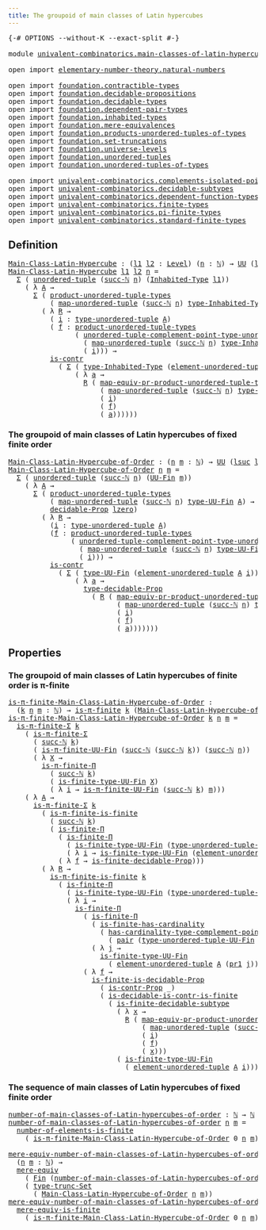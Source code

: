 ```yaml
---
title: The groupoid of main classes of Latin hypercubes
---
```


<pre class="Agda"><a id="74" class="Symbol">{-#</a> <a id="78" class="Keyword">OPTIONS</a> <a id="86" class="Pragma">--without-K</a> <a id="98" class="Pragma">--exact-split</a> <a id="112" class="Symbol">#-}</a>

<a id="117" class="Keyword">module</a> <a id="124" href="univalent-combinatorics.main-classes-of-latin-hypercubes.html" class="Module">univalent-combinatorics.main-classes-of-latin-hypercubes</a> <a id="181" class="Keyword">where</a>

<a id="188" class="Keyword">open</a> <a id="193" class="Keyword">import</a> <a id="200" href="elementary-number-theory.natural-numbers.html" class="Module">elementary-number-theory.natural-numbers</a>

<a id="242" class="Keyword">open</a> <a id="247" class="Keyword">import</a> <a id="254" href="foundation.contractible-types.html" class="Module">foundation.contractible-types</a>
<a id="284" class="Keyword">open</a> <a id="289" class="Keyword">import</a> <a id="296" href="foundation.decidable-propositions.html" class="Module">foundation.decidable-propositions</a>
<a id="330" class="Keyword">open</a> <a id="335" class="Keyword">import</a> <a id="342" href="foundation.decidable-types.html" class="Module">foundation.decidable-types</a>
<a id="369" class="Keyword">open</a> <a id="374" class="Keyword">import</a> <a id="381" href="foundation.dependent-pair-types.html" class="Module">foundation.dependent-pair-types</a>
<a id="413" class="Keyword">open</a> <a id="418" class="Keyword">import</a> <a id="425" href="foundation.inhabited-types.html" class="Module">foundation.inhabited-types</a>
<a id="452" class="Keyword">open</a> <a id="457" class="Keyword">import</a> <a id="464" href="foundation.mere-equivalences.html" class="Module">foundation.mere-equivalences</a>
<a id="493" class="Keyword">open</a> <a id="498" class="Keyword">import</a> <a id="505" href="foundation.products-unordered-tuples-of-types.html" class="Module">foundation.products-unordered-tuples-of-types</a>
<a id="551" class="Keyword">open</a> <a id="556" class="Keyword">import</a> <a id="563" href="foundation.set-truncations.html" class="Module">foundation.set-truncations</a>
<a id="590" class="Keyword">open</a> <a id="595" class="Keyword">import</a> <a id="602" href="foundation.universe-levels.html" class="Module">foundation.universe-levels</a>
<a id="629" class="Keyword">open</a> <a id="634" class="Keyword">import</a> <a id="641" href="foundation.unordered-tuples.html" class="Module">foundation.unordered-tuples</a>
<a id="669" class="Keyword">open</a> <a id="674" class="Keyword">import</a> <a id="681" href="foundation.unordered-tuples-of-types.html" class="Module">foundation.unordered-tuples-of-types</a>

<a id="719" class="Keyword">open</a> <a id="724" class="Keyword">import</a> <a id="731" href="univalent-combinatorics.complements-isolated-points.html" class="Module">univalent-combinatorics.complements-isolated-points</a>
<a id="783" class="Keyword">open</a> <a id="788" class="Keyword">import</a> <a id="795" href="univalent-combinatorics.decidable-subtypes.html" class="Module">univalent-combinatorics.decidable-subtypes</a>
<a id="838" class="Keyword">open</a> <a id="843" class="Keyword">import</a> <a id="850" href="univalent-combinatorics.dependent-function-types.html" class="Module">univalent-combinatorics.dependent-function-types</a>
<a id="899" class="Keyword">open</a> <a id="904" class="Keyword">import</a> <a id="911" href="univalent-combinatorics.finite-types.html" class="Module">univalent-combinatorics.finite-types</a>
<a id="948" class="Keyword">open</a> <a id="953" class="Keyword">import</a> <a id="960" href="univalent-combinatorics.pi-finite-types.html" class="Module">univalent-combinatorics.pi-finite-types</a>
<a id="1000" class="Keyword">open</a> <a id="1005" class="Keyword">import</a> <a id="1012" href="univalent-combinatorics.standard-finite-types.html" class="Module">univalent-combinatorics.standard-finite-types</a>
</pre>
## Definition

<pre class="Agda"><a id="Main-Class-Latin-Hypercube"></a><a id="1086" href="univalent-combinatorics.main-classes-of-latin-hypercubes.html#1086" class="Function">Main-Class-Latin-Hypercube</a> <a id="1113" class="Symbol">:</a> <a id="1115" class="Symbol">(</a><a id="1116" href="univalent-combinatorics.main-classes-of-latin-hypercubes.html#1116" class="Bound">l1</a> <a id="1119" href="univalent-combinatorics.main-classes-of-latin-hypercubes.html#1119" class="Bound">l2</a> <a id="1122" class="Symbol">:</a> <a id="1124" href="Agda.Primitive.html#597" class="Postulate">Level</a><a id="1129" class="Symbol">)</a> <a id="1131" class="Symbol">(</a><a id="1132" href="univalent-combinatorics.main-classes-of-latin-hypercubes.html#1132" class="Bound">n</a> <a id="1134" class="Symbol">:</a> <a id="1136" href="elementary-number-theory.natural-numbers.html#1444" class="Datatype">ℕ</a><a id="1137" class="Symbol">)</a> <a id="1139" class="Symbol">→</a> <a id="1141" href="foundation-core.universe-levels.html#222" class="Primitive">UU</a> <a id="1144" class="Symbol">(</a><a id="1145" href="Agda.Primitive.html#780" class="Primitive">lsuc</a> <a id="1150" href="univalent-combinatorics.main-classes-of-latin-hypercubes.html#1116" class="Bound">l1</a> <a id="1153" href="Agda.Primitive.html#810" class="Primitive Operator">⊔</a> <a id="1155" href="Agda.Primitive.html#780" class="Primitive">lsuc</a> <a id="1160" href="univalent-combinatorics.main-classes-of-latin-hypercubes.html#1119" class="Bound">l2</a><a id="1162" class="Symbol">)</a>
<a id="1164" href="univalent-combinatorics.main-classes-of-latin-hypercubes.html#1086" class="Function">Main-Class-Latin-Hypercube</a> <a id="1191" href="univalent-combinatorics.main-classes-of-latin-hypercubes.html#1191" class="Bound">l1</a> <a id="1194" href="univalent-combinatorics.main-classes-of-latin-hypercubes.html#1194" class="Bound">l2</a> <a id="1197" href="univalent-combinatorics.main-classes-of-latin-hypercubes.html#1197" class="Bound">n</a> <a id="1199" class="Symbol">=</a>
  <a id="1203" href="foundation-core.dependent-pair-types.html#502" class="Record">Σ</a> <a id="1205" class="Symbol">(</a> <a id="1207" href="foundation.unordered-tuples.html#1180" class="Function">unordered-tuple</a> <a id="1223" class="Symbol">(</a><a id="1224" href="elementary-number-theory.natural-numbers.html#1478" class="InductiveConstructor">succ-ℕ</a> <a id="1231" href="univalent-combinatorics.main-classes-of-latin-hypercubes.html#1197" class="Bound">n</a><a id="1232" class="Symbol">)</a> <a id="1234" class="Symbol">(</a><a id="1235" href="foundation.inhabited-types.html#379" class="Function">Inhabited-Type</a> <a id="1250" href="univalent-combinatorics.main-classes-of-latin-hypercubes.html#1191" class="Bound">l1</a><a id="1252" class="Symbol">))</a>
    <a id="1259" class="Symbol">(</a> <a id="1261" class="Symbol">λ</a> <a id="1263" href="univalent-combinatorics.main-classes-of-latin-hypercubes.html#1263" class="Bound">A</a> <a id="1265" class="Symbol">→</a>
      <a id="1273" href="foundation-core.dependent-pair-types.html#502" class="Record">Σ</a> <a id="1275" class="Symbol">(</a> <a id="1277" href="foundation.products-unordered-tuples-of-types.html#1258" class="Function">product-unordered-tuple-types</a>
          <a id="1317" class="Symbol">(</a> <a id="1319" href="foundation.unordered-tuples.html#5708" class="Function">map-unordered-tuple</a> <a id="1339" class="Symbol">(</a><a id="1340" href="elementary-number-theory.natural-numbers.html#1478" class="InductiveConstructor">succ-ℕ</a> <a id="1347" href="univalent-combinatorics.main-classes-of-latin-hypercubes.html#1197" class="Bound">n</a><a id="1348" class="Symbol">)</a> <a id="1350" href="foundation.inhabited-types.html#524" class="Function">type-Inhabited-Type</a> <a id="1370" href="univalent-combinatorics.main-classes-of-latin-hypercubes.html#1263" class="Bound">A</a><a id="1371" class="Symbol">)</a> <a id="1373" class="Symbol">→</a> <a id="1375" href="foundation-core.universe-levels.html#222" class="Primitive">UU</a> <a id="1378" href="univalent-combinatorics.main-classes-of-latin-hypercubes.html#1194" class="Bound">l2</a><a id="1380" class="Symbol">)</a>
        <a id="1390" class="Symbol">(</a> <a id="1392" class="Symbol">λ</a> <a id="1394" href="univalent-combinatorics.main-classes-of-latin-hypercubes.html#1394" class="Bound">R</a> <a id="1396" class="Symbol">→</a>
          <a id="1408" class="Symbol">(</a> <a id="1410" href="univalent-combinatorics.main-classes-of-latin-hypercubes.html#1410" class="Bound">i</a> <a id="1412" class="Symbol">:</a> <a id="1414" href="foundation.unordered-tuples.html#1474" class="Function">type-unordered-tuple</a> <a id="1435" href="univalent-combinatorics.main-classes-of-latin-hypercubes.html#1263" class="Bound">A</a><a id="1436" class="Symbol">)</a>
          <a id="1448" class="Symbol">(</a> <a id="1450" href="univalent-combinatorics.main-classes-of-latin-hypercubes.html#1450" class="Bound">f</a> <a id="1452" class="Symbol">:</a> <a id="1454" href="foundation.products-unordered-tuples-of-types.html#1258" class="Function">product-unordered-tuple-types</a>
                <a id="1500" class="Symbol">(</a> <a id="1502" href="foundation.unordered-tuples.html#2981" class="Function">unordered-tuple-complement-point-type-unordered-tuple</a>
                  <a id="1574" class="Symbol">(</a> <a id="1576" href="foundation.unordered-tuples.html#5708" class="Function">map-unordered-tuple</a> <a id="1596" class="Symbol">(</a><a id="1597" href="elementary-number-theory.natural-numbers.html#1478" class="InductiveConstructor">succ-ℕ</a> <a id="1604" href="univalent-combinatorics.main-classes-of-latin-hypercubes.html#1197" class="Bound">n</a><a id="1605" class="Symbol">)</a> <a id="1607" href="foundation.inhabited-types.html#524" class="Function">type-Inhabited-Type</a> <a id="1627" href="univalent-combinatorics.main-classes-of-latin-hypercubes.html#1263" class="Bound">A</a><a id="1628" class="Symbol">)</a>
                  <a id="1648" class="Symbol">(</a> <a id="1650" href="univalent-combinatorics.main-classes-of-latin-hypercubes.html#1410" class="Bound">i</a><a id="1651" class="Symbol">)))</a> <a id="1655" class="Symbol">→</a>
          <a id="1667" href="foundation-core.contractible-types.html#992" class="Function">is-contr</a>
            <a id="1688" class="Symbol">(</a> <a id="1690" href="foundation-core.dependent-pair-types.html#502" class="Record">Σ</a> <a id="1692" class="Symbol">(</a> <a id="1694" href="foundation.inhabited-types.html#524" class="Function">type-Inhabited-Type</a> <a id="1714" class="Symbol">(</a><a id="1715" href="foundation.unordered-tuples.html#2150" class="Function">element-unordered-tuple</a> <a id="1739" href="univalent-combinatorics.main-classes-of-latin-hypercubes.html#1263" class="Bound">A</a> <a id="1741" href="univalent-combinatorics.main-classes-of-latin-hypercubes.html#1410" class="Bound">i</a><a id="1742" class="Symbol">))</a>
                <a id="1761" class="Symbol">(</a> <a id="1763" class="Symbol">λ</a> <a id="1765" href="univalent-combinatorics.main-classes-of-latin-hypercubes.html#1765" class="Bound">a</a> <a id="1767" class="Symbol">→</a>
                  <a id="1787" href="univalent-combinatorics.main-classes-of-latin-hypercubes.html#1394" class="Bound">R</a> <a id="1789" class="Symbol">(</a> <a id="1791" href="foundation.products-unordered-tuples-of-types.html#2420" class="Function">map-equiv-pr-product-unordered-tuple-types</a>
                      <a id="1856" class="Symbol">(</a> <a id="1858" href="foundation.unordered-tuples.html#5708" class="Function">map-unordered-tuple</a> <a id="1878" class="Symbol">(</a><a id="1879" href="elementary-number-theory.natural-numbers.html#1478" class="InductiveConstructor">succ-ℕ</a> <a id="1886" href="univalent-combinatorics.main-classes-of-latin-hypercubes.html#1197" class="Bound">n</a><a id="1887" class="Symbol">)</a> <a id="1889" href="foundation.inhabited-types.html#524" class="Function">type-Inhabited-Type</a> <a id="1909" href="univalent-combinatorics.main-classes-of-latin-hypercubes.html#1263" class="Bound">A</a><a id="1910" class="Symbol">)</a>
                      <a id="1934" class="Symbol">(</a> <a id="1936" href="univalent-combinatorics.main-classes-of-latin-hypercubes.html#1410" class="Bound">i</a><a id="1937" class="Symbol">)</a>
                      <a id="1961" class="Symbol">(</a> <a id="1963" href="univalent-combinatorics.main-classes-of-latin-hypercubes.html#1450" class="Bound">f</a><a id="1964" class="Symbol">)</a>
                      <a id="1988" class="Symbol">(</a> <a id="1990" href="univalent-combinatorics.main-classes-of-latin-hypercubes.html#1765" class="Bound">a</a><a id="1991" class="Symbol">))))))</a>
</pre>
### The groupoid of main classes of Latin hypercubes of fixed finite order

<pre class="Agda"><a id="Main-Class-Latin-Hypercube-of-Order"></a><a id="2087" href="univalent-combinatorics.main-classes-of-latin-hypercubes.html#2087" class="Function">Main-Class-Latin-Hypercube-of-Order</a> <a id="2123" class="Symbol">:</a> <a id="2125" class="Symbol">(</a><a id="2126" href="univalent-combinatorics.main-classes-of-latin-hypercubes.html#2126" class="Bound">n</a> <a id="2128" href="univalent-combinatorics.main-classes-of-latin-hypercubes.html#2128" class="Bound">m</a> <a id="2130" class="Symbol">:</a> <a id="2132" href="elementary-number-theory.natural-numbers.html#1444" class="Datatype">ℕ</a><a id="2133" class="Symbol">)</a> <a id="2135" class="Symbol">→</a> <a id="2137" href="foundation-core.universe-levels.html#222" class="Primitive">UU</a> <a id="2140" class="Symbol">(</a><a id="2141" href="Agda.Primitive.html#780" class="Primitive">lsuc</a> <a id="2146" href="Agda.Primitive.html#764" class="Primitive">lzero</a><a id="2151" class="Symbol">)</a>
<a id="2153" href="univalent-combinatorics.main-classes-of-latin-hypercubes.html#2087" class="Function">Main-Class-Latin-Hypercube-of-Order</a> <a id="2189" href="univalent-combinatorics.main-classes-of-latin-hypercubes.html#2189" class="Bound">n</a> <a id="2191" href="univalent-combinatorics.main-classes-of-latin-hypercubes.html#2191" class="Bound">m</a> <a id="2193" class="Symbol">=</a>
  <a id="2197" href="foundation-core.dependent-pair-types.html#502" class="Record">Σ</a> <a id="2199" class="Symbol">(</a> <a id="2201" href="foundation.unordered-tuples.html#1180" class="Function">unordered-tuple</a> <a id="2217" class="Symbol">(</a><a id="2218" href="elementary-number-theory.natural-numbers.html#1478" class="InductiveConstructor">succ-ℕ</a> <a id="2225" href="univalent-combinatorics.main-classes-of-latin-hypercubes.html#2189" class="Bound">n</a><a id="2226" class="Symbol">)</a> <a id="2228" class="Symbol">(</a><a id="2229" href="univalent-combinatorics.finite-types.html#5430" class="Function">UU-Fin</a> <a id="2236" href="univalent-combinatorics.main-classes-of-latin-hypercubes.html#2191" class="Bound">m</a><a id="2237" class="Symbol">))</a>
    <a id="2244" class="Symbol">(</a> <a id="2246" class="Symbol">λ</a> <a id="2248" href="univalent-combinatorics.main-classes-of-latin-hypercubes.html#2248" class="Bound">A</a> <a id="2250" class="Symbol">→</a>
      <a id="2258" href="foundation-core.dependent-pair-types.html#502" class="Record">Σ</a> <a id="2260" class="Symbol">(</a> <a id="2262" href="foundation.products-unordered-tuples-of-types.html#1258" class="Function">product-unordered-tuple-types</a>
          <a id="2302" class="Symbol">(</a> <a id="2304" href="foundation.unordered-tuples.html#5708" class="Function">map-unordered-tuple</a> <a id="2324" class="Symbol">(</a><a id="2325" href="elementary-number-theory.natural-numbers.html#1478" class="InductiveConstructor">succ-ℕ</a> <a id="2332" href="univalent-combinatorics.main-classes-of-latin-hypercubes.html#2189" class="Bound">n</a><a id="2333" class="Symbol">)</a> <a id="2335" href="univalent-combinatorics.finite-types.html#5492" class="Function">type-UU-Fin</a> <a id="2347" href="univalent-combinatorics.main-classes-of-latin-hypercubes.html#2248" class="Bound">A</a><a id="2348" class="Symbol">)</a> <a id="2350" class="Symbol">→</a>
          <a id="2362" href="foundation.decidable-propositions.html#2018" class="Function">decidable-Prop</a> <a id="2377" href="Agda.Primitive.html#764" class="Primitive">lzero</a><a id="2382" class="Symbol">)</a>
        <a id="2392" class="Symbol">(</a> <a id="2394" class="Symbol">λ</a> <a id="2396" href="univalent-combinatorics.main-classes-of-latin-hypercubes.html#2396" class="Bound">R</a> <a id="2398" class="Symbol">→</a>
          <a id="2410" class="Symbol">(</a><a id="2411" href="univalent-combinatorics.main-classes-of-latin-hypercubes.html#2411" class="Bound">i</a> <a id="2413" class="Symbol">:</a> <a id="2415" href="foundation.unordered-tuples.html#1474" class="Function">type-unordered-tuple</a> <a id="2436" href="univalent-combinatorics.main-classes-of-latin-hypercubes.html#2248" class="Bound">A</a><a id="2437" class="Symbol">)</a>
          <a id="2449" class="Symbol">(</a><a id="2450" href="univalent-combinatorics.main-classes-of-latin-hypercubes.html#2450" class="Bound">f</a> <a id="2452" class="Symbol">:</a> <a id="2454" href="foundation.products-unordered-tuples-of-types.html#1258" class="Function">product-unordered-tuple-types</a>
               <a id="2499" class="Symbol">(</a> <a id="2501" href="foundation.unordered-tuples.html#2981" class="Function">unordered-tuple-complement-point-type-unordered-tuple</a>
                 <a id="2572" class="Symbol">(</a> <a id="2574" href="foundation.unordered-tuples.html#5708" class="Function">map-unordered-tuple</a> <a id="2594" class="Symbol">(</a><a id="2595" href="elementary-number-theory.natural-numbers.html#1478" class="InductiveConstructor">succ-ℕ</a> <a id="2602" href="univalent-combinatorics.main-classes-of-latin-hypercubes.html#2189" class="Bound">n</a><a id="2603" class="Symbol">)</a> <a id="2605" href="univalent-combinatorics.finite-types.html#5492" class="Function">type-UU-Fin</a> <a id="2617" href="univalent-combinatorics.main-classes-of-latin-hypercubes.html#2248" class="Bound">A</a><a id="2618" class="Symbol">)</a>
                 <a id="2637" class="Symbol">(</a> <a id="2639" href="univalent-combinatorics.main-classes-of-latin-hypercubes.html#2411" class="Bound">i</a><a id="2640" class="Symbol">)))</a> <a id="2644" class="Symbol">→</a>
          <a id="2656" href="foundation-core.contractible-types.html#992" class="Function">is-contr</a>
            <a id="2677" class="Symbol">(</a> <a id="2679" href="foundation-core.dependent-pair-types.html#502" class="Record">Σ</a> <a id="2681" class="Symbol">(</a> <a id="2683" href="univalent-combinatorics.finite-types.html#5492" class="Function">type-UU-Fin</a> <a id="2695" class="Symbol">(</a><a id="2696" href="foundation.unordered-tuples.html#2150" class="Function">element-unordered-tuple</a> <a id="2720" href="univalent-combinatorics.main-classes-of-latin-hypercubes.html#2248" class="Bound">A</a> <a id="2722" href="univalent-combinatorics.main-classes-of-latin-hypercubes.html#2411" class="Bound">i</a><a id="2723" class="Symbol">))</a>
                <a id="2742" class="Symbol">(</a> <a id="2744" class="Symbol">λ</a> <a id="2746" href="univalent-combinatorics.main-classes-of-latin-hypercubes.html#2746" class="Bound">a</a> <a id="2748" class="Symbol">→</a>
                  <a id="2768" href="foundation.decidable-propositions.html#2276" class="Function">type-decidable-Prop</a>
                    <a id="2808" class="Symbol">(</a> <a id="2810" href="univalent-combinatorics.main-classes-of-latin-hypercubes.html#2396" class="Bound">R</a> <a id="2812" class="Symbol">(</a> <a id="2814" href="foundation.products-unordered-tuples-of-types.html#2420" class="Function">map-equiv-pr-product-unordered-tuple-types</a>
                          <a id="2883" class="Symbol">(</a> <a id="2885" href="foundation.unordered-tuples.html#5708" class="Function">map-unordered-tuple</a> <a id="2905" class="Symbol">(</a><a id="2906" href="elementary-number-theory.natural-numbers.html#1478" class="InductiveConstructor">succ-ℕ</a> <a id="2913" href="univalent-combinatorics.main-classes-of-latin-hypercubes.html#2189" class="Bound">n</a><a id="2914" class="Symbol">)</a> <a id="2916" href="univalent-combinatorics.finite-types.html#5492" class="Function">type-UU-Fin</a> <a id="2928" href="univalent-combinatorics.main-classes-of-latin-hypercubes.html#2248" class="Bound">A</a><a id="2929" class="Symbol">)</a>
                          <a id="2957" class="Symbol">(</a> <a id="2959" href="univalent-combinatorics.main-classes-of-latin-hypercubes.html#2411" class="Bound">i</a><a id="2960" class="Symbol">)</a>
                          <a id="2988" class="Symbol">(</a> <a id="2990" href="univalent-combinatorics.main-classes-of-latin-hypercubes.html#2450" class="Bound">f</a><a id="2991" class="Symbol">)</a>
                          <a id="3019" class="Symbol">(</a> <a id="3021" href="univalent-combinatorics.main-classes-of-latin-hypercubes.html#2746" class="Bound">a</a><a id="3022" class="Symbol">)))))))</a>
</pre>
## Properties

### The groupoid of main classes of Latin hypercubes of finite order is π-finite

<pre class="Agda"><a id="is-π-finite-Main-Class-Latin-Hypercube-of-Order"></a><a id="3140" href="univalent-combinatorics.main-classes-of-latin-hypercubes.html#3140" class="Function">is-π-finite-Main-Class-Latin-Hypercube-of-Order</a> <a id="3188" class="Symbol">:</a>
  <a id="3192" class="Symbol">(</a><a id="3193" href="univalent-combinatorics.main-classes-of-latin-hypercubes.html#3193" class="Bound">k</a> <a id="3195" href="univalent-combinatorics.main-classes-of-latin-hypercubes.html#3195" class="Bound">n</a> <a id="3197" href="univalent-combinatorics.main-classes-of-latin-hypercubes.html#3197" class="Bound">m</a> <a id="3199" class="Symbol">:</a> <a id="3201" href="elementary-number-theory.natural-numbers.html#1444" class="Datatype">ℕ</a><a id="3202" class="Symbol">)</a> <a id="3204" class="Symbol">→</a> <a id="3206" href="univalent-combinatorics.pi-finite-types.html#8749" class="Function">is-π-finite</a> <a id="3218" href="univalent-combinatorics.main-classes-of-latin-hypercubes.html#3193" class="Bound">k</a> <a id="3220" class="Symbol">(</a><a id="3221" href="univalent-combinatorics.main-classes-of-latin-hypercubes.html#2087" class="Function">Main-Class-Latin-Hypercube-of-Order</a> <a id="3257" href="univalent-combinatorics.main-classes-of-latin-hypercubes.html#3195" class="Bound">n</a> <a id="3259" href="univalent-combinatorics.main-classes-of-latin-hypercubes.html#3197" class="Bound">m</a><a id="3260" class="Symbol">)</a>
<a id="3262" href="univalent-combinatorics.main-classes-of-latin-hypercubes.html#3140" class="Function">is-π-finite-Main-Class-Latin-Hypercube-of-Order</a> <a id="3310" href="univalent-combinatorics.main-classes-of-latin-hypercubes.html#3310" class="Bound">k</a> <a id="3312" href="univalent-combinatorics.main-classes-of-latin-hypercubes.html#3312" class="Bound">n</a> <a id="3314" href="univalent-combinatorics.main-classes-of-latin-hypercubes.html#3314" class="Bound">m</a> <a id="3316" class="Symbol">=</a>
  <a id="3320" href="univalent-combinatorics.pi-finite-types.html#34796" class="Function">is-π-finite-Σ</a> <a id="3334" href="univalent-combinatorics.main-classes-of-latin-hypercubes.html#3310" class="Bound">k</a>
    <a id="3340" class="Symbol">(</a> <a id="3342" href="univalent-combinatorics.pi-finite-types.html#34796" class="Function">is-π-finite-Σ</a>
      <a id="3362" class="Symbol">(</a> <a id="3364" href="elementary-number-theory.natural-numbers.html#1478" class="InductiveConstructor">succ-ℕ</a> <a id="3371" href="univalent-combinatorics.main-classes-of-latin-hypercubes.html#3310" class="Bound">k</a><a id="3372" class="Symbol">)</a>
      <a id="3380" class="Symbol">(</a> <a id="3382" href="univalent-combinatorics.pi-finite-types.html#15325" class="Function">is-π-finite-UU-Fin</a> <a id="3401" class="Symbol">(</a><a id="3402" href="elementary-number-theory.natural-numbers.html#1478" class="InductiveConstructor">succ-ℕ</a> <a id="3409" class="Symbol">(</a><a id="3410" href="elementary-number-theory.natural-numbers.html#1478" class="InductiveConstructor">succ-ℕ</a> <a id="3417" href="univalent-combinatorics.main-classes-of-latin-hypercubes.html#3310" class="Bound">k</a><a id="3418" class="Symbol">))</a> <a id="3421" class="Symbol">(</a><a id="3422" href="elementary-number-theory.natural-numbers.html#1478" class="InductiveConstructor">succ-ℕ</a> <a id="3429" href="univalent-combinatorics.main-classes-of-latin-hypercubes.html#3312" class="Bound">n</a><a id="3430" class="Symbol">))</a>
      <a id="3439" class="Symbol">(</a> <a id="3441" class="Symbol">λ</a> <a id="3443" href="univalent-combinatorics.main-classes-of-latin-hypercubes.html#3443" class="Bound">X</a> <a id="3445" class="Symbol">→</a>
        <a id="3455" href="univalent-combinatorics.pi-finite-types.html#20386" class="Function">is-π-finite-Π</a>
          <a id="3479" class="Symbol">(</a> <a id="3481" href="elementary-number-theory.natural-numbers.html#1478" class="InductiveConstructor">succ-ℕ</a> <a id="3488" href="univalent-combinatorics.main-classes-of-latin-hypercubes.html#3310" class="Bound">k</a><a id="3489" class="Symbol">)</a>
          <a id="3501" class="Symbol">(</a> <a id="3503" href="univalent-combinatorics.finite-types.html#11134" class="Function">is-finite-type-UU-Fin</a> <a id="3525" href="univalent-combinatorics.main-classes-of-latin-hypercubes.html#3443" class="Bound">X</a><a id="3526" class="Symbol">)</a>
          <a id="3538" class="Symbol">(</a> <a id="3540" class="Symbol">λ</a> <a id="3542" href="univalent-combinatorics.main-classes-of-latin-hypercubes.html#3542" class="Bound">i</a> <a id="3544" class="Symbol">→</a> <a id="3546" href="univalent-combinatorics.pi-finite-types.html#15325" class="Function">is-π-finite-UU-Fin</a> <a id="3565" class="Symbol">(</a><a id="3566" href="elementary-number-theory.natural-numbers.html#1478" class="InductiveConstructor">succ-ℕ</a> <a id="3573" href="univalent-combinatorics.main-classes-of-latin-hypercubes.html#3310" class="Bound">k</a><a id="3574" class="Symbol">)</a> <a id="3576" href="univalent-combinatorics.main-classes-of-latin-hypercubes.html#3314" class="Bound">m</a><a id="3577" class="Symbol">)))</a>
    <a id="3585" class="Symbol">(</a> <a id="3587" class="Symbol">λ</a> <a id="3589" href="univalent-combinatorics.main-classes-of-latin-hypercubes.html#3589" class="Bound">A</a> <a id="3591" class="Symbol">→</a>
      <a id="3599" href="univalent-combinatorics.pi-finite-types.html#34796" class="Function">is-π-finite-Σ</a> <a id="3613" href="univalent-combinatorics.main-classes-of-latin-hypercubes.html#3310" class="Bound">k</a>
        <a id="3623" class="Symbol">(</a> <a id="3625" href="univalent-combinatorics.pi-finite-types.html#14748" class="Function">is-π-finite-is-finite</a>
          <a id="3657" class="Symbol">(</a> <a id="3659" href="elementary-number-theory.natural-numbers.html#1478" class="InductiveConstructor">succ-ℕ</a> <a id="3666" href="univalent-combinatorics.main-classes-of-latin-hypercubes.html#3310" class="Bound">k</a><a id="3667" class="Symbol">)</a>
          <a id="3679" class="Symbol">(</a> <a id="3681" href="univalent-combinatorics.dependent-function-types.html#2694" class="Function">is-finite-Π</a>
            <a id="3705" class="Symbol">(</a> <a id="3707" href="univalent-combinatorics.dependent-function-types.html#2694" class="Function">is-finite-Π</a>
              <a id="3733" class="Symbol">(</a> <a id="3735" href="univalent-combinatorics.finite-types.html#11134" class="Function">is-finite-type-UU-Fin</a> <a id="3757" class="Symbol">(</a><a id="3758" href="foundation.unordered-tuples.html#1394" class="Function">type-unordered-tuple-UU-Fin</a> <a id="3786" href="univalent-combinatorics.main-classes-of-latin-hypercubes.html#3589" class="Bound">A</a><a id="3787" class="Symbol">))</a>
              <a id="3804" class="Symbol">(</a> <a id="3806" class="Symbol">λ</a> <a id="3808" href="univalent-combinatorics.main-classes-of-latin-hypercubes.html#3808" class="Bound">i</a> <a id="3810" class="Symbol">→</a> <a id="3812" href="univalent-combinatorics.finite-types.html#11134" class="Function">is-finite-type-UU-Fin</a> <a id="3834" class="Symbol">(</a><a id="3835" href="foundation.unordered-tuples.html#2150" class="Function">element-unordered-tuple</a> <a id="3859" href="univalent-combinatorics.main-classes-of-latin-hypercubes.html#3589" class="Bound">A</a> <a id="3861" href="univalent-combinatorics.main-classes-of-latin-hypercubes.html#3808" class="Bound">i</a><a id="3862" class="Symbol">)))</a>
            <a id="3878" class="Symbol">(</a> <a id="3880" class="Symbol">λ</a> <a id="3882" href="univalent-combinatorics.main-classes-of-latin-hypercubes.html#3882" class="Bound">f</a> <a id="3884" class="Symbol">→</a> <a id="3886" href="univalent-combinatorics.finite-types.html#10295" class="Function">is-finite-decidable-Prop</a><a id="3910" class="Symbol">)))</a>
        <a id="3922" class="Symbol">(</a> <a id="3924" class="Symbol">λ</a> <a id="3926" href="univalent-combinatorics.main-classes-of-latin-hypercubes.html#3926" class="Bound">R</a> <a id="3928" class="Symbol">→</a>
          <a id="3940" href="univalent-combinatorics.pi-finite-types.html#14748" class="Function">is-π-finite-is-finite</a> <a id="3962" href="univalent-combinatorics.main-classes-of-latin-hypercubes.html#3310" class="Bound">k</a>
            <a id="3976" class="Symbol">(</a> <a id="3978" href="univalent-combinatorics.dependent-function-types.html#2694" class="Function">is-finite-Π</a>
              <a id="4004" class="Symbol">(</a> <a id="4006" href="univalent-combinatorics.finite-types.html#11134" class="Function">is-finite-type-UU-Fin</a> <a id="4028" class="Symbol">(</a><a id="4029" href="foundation.unordered-tuples.html#1394" class="Function">type-unordered-tuple-UU-Fin</a> <a id="4057" href="univalent-combinatorics.main-classes-of-latin-hypercubes.html#3589" class="Bound">A</a><a id="4058" class="Symbol">))</a>
              <a id="4075" class="Symbol">(</a> <a id="4077" class="Symbol">λ</a> <a id="4079" href="univalent-combinatorics.main-classes-of-latin-hypercubes.html#4079" class="Bound">i</a> <a id="4081" class="Symbol">→</a>
                <a id="4099" href="univalent-combinatorics.dependent-function-types.html#2694" class="Function">is-finite-Π</a>
                  <a id="4129" class="Symbol">(</a> <a id="4131" href="univalent-combinatorics.dependent-function-types.html#2694" class="Function">is-finite-Π</a>
                    <a id="4163" class="Symbol">(</a> <a id="4165" href="univalent-combinatorics.finite-types.html#12690" class="Function">is-finite-has-cardinality</a>
                      <a id="4213" class="Symbol">(</a> <a id="4215" href="univalent-combinatorics.complements-isolated-points.html#4452" class="Function">has-cardinality-type-complement-point-UU-Fin</a>
                        <a id="4284" class="Symbol">(</a> <a id="4286" href="foundation-core.dependent-pair-types.html#575" class="InductiveConstructor">pair</a> <a id="4291" class="Symbol">(</a><a id="4292" href="foundation.unordered-tuples.html#1394" class="Function">type-unordered-tuple-UU-Fin</a> <a id="4320" href="univalent-combinatorics.main-classes-of-latin-hypercubes.html#3589" class="Bound">A</a><a id="4321" class="Symbol">)</a> <a id="4323" href="univalent-combinatorics.main-classes-of-latin-hypercubes.html#4079" class="Bound">i</a><a id="4324" class="Symbol">)))</a>
                    <a id="4348" class="Symbol">(</a> <a id="4350" class="Symbol">λ</a> <a id="4352" href="univalent-combinatorics.main-classes-of-latin-hypercubes.html#4352" class="Bound">j</a> <a id="4354" class="Symbol">→</a>
                      <a id="4378" href="univalent-combinatorics.finite-types.html#11134" class="Function">is-finite-type-UU-Fin</a>
                        <a id="4424" class="Symbol">(</a> <a id="4426" href="foundation.unordered-tuples.html#2150" class="Function">element-unordered-tuple</a> <a id="4450" href="univalent-combinatorics.main-classes-of-latin-hypercubes.html#3589" class="Bound">A</a> <a id="4452" class="Symbol">(</a><a id="4453" href="foundation-core.dependent-pair-types.html#592" class="Field">pr1</a> <a id="4457" href="univalent-combinatorics.main-classes-of-latin-hypercubes.html#4352" class="Bound">j</a><a id="4458" class="Symbol">))))</a>
                  <a id="4481" class="Symbol">(</a> <a id="4483" class="Symbol">λ</a> <a id="4485" href="univalent-combinatorics.main-classes-of-latin-hypercubes.html#4485" class="Bound">f</a> <a id="4487" class="Symbol">→</a>
                    <a id="4509" href="univalent-combinatorics.finite-types.html#9101" class="Function">is-finite-is-decidable-Prop</a>
                      <a id="4559" class="Symbol">(</a> <a id="4561" href="foundation.contractible-types.html#1246" class="Function">is-contr-Prop</a> <a id="4575" class="Symbol">_)</a>
                      <a id="4600" class="Symbol">(</a> <a id="4602" href="univalent-combinatorics.finite-types.html#16306" class="Function">is-decidable-is-contr-is-finite</a>
                        <a id="4658" class="Symbol">(</a> <a id="4660" href="univalent-combinatorics.decidable-subtypes.html#867" class="Function">is-finite-decidable-subtype</a>
                          <a id="4714" class="Symbol">(</a> <a id="4716" class="Symbol">λ</a> <a id="4718" href="univalent-combinatorics.main-classes-of-latin-hypercubes.html#4718" class="Bound">x</a> <a id="4720" class="Symbol">→</a>
                            <a id="4750" href="univalent-combinatorics.main-classes-of-latin-hypercubes.html#3926" class="Bound">R</a> <a id="4752" class="Symbol">(</a> <a id="4754" href="foundation.products-unordered-tuples-of-types.html#2420" class="Function">map-equiv-pr-product-unordered-tuple-types</a>
                                <a id="4829" class="Symbol">(</a> <a id="4831" href="foundation.unordered-tuples.html#5708" class="Function">map-unordered-tuple</a> <a id="4851" class="Symbol">(</a><a id="4852" href="elementary-number-theory.natural-numbers.html#1478" class="InductiveConstructor">succ-ℕ</a> <a id="4859" href="univalent-combinatorics.main-classes-of-latin-hypercubes.html#3312" class="Bound">n</a><a id="4860" class="Symbol">)</a> <a id="4862" href="univalent-combinatorics.finite-types.html#5492" class="Function">type-UU-Fin</a> <a id="4874" href="univalent-combinatorics.main-classes-of-latin-hypercubes.html#3589" class="Bound">A</a><a id="4875" class="Symbol">)</a>
                                <a id="4909" class="Symbol">(</a> <a id="4911" href="univalent-combinatorics.main-classes-of-latin-hypercubes.html#4079" class="Bound">i</a><a id="4912" class="Symbol">)</a>
                                <a id="4946" class="Symbol">(</a> <a id="4948" href="univalent-combinatorics.main-classes-of-latin-hypercubes.html#4485" class="Bound">f</a><a id="4949" class="Symbol">)</a>
                                <a id="4983" class="Symbol">(</a> <a id="4985" href="univalent-combinatorics.main-classes-of-latin-hypercubes.html#4718" class="Bound">x</a><a id="4986" class="Symbol">)))</a>
                          <a id="5016" class="Symbol">(</a> <a id="5018" href="univalent-combinatorics.finite-types.html#11134" class="Function">is-finite-type-UU-Fin</a>
                            <a id="5068" class="Symbol">(</a> <a id="5070" href="foundation.unordered-tuples.html#2150" class="Function">element-unordered-tuple</a> <a id="5094" href="univalent-combinatorics.main-classes-of-latin-hypercubes.html#3589" class="Bound">A</a> <a id="5096" href="univalent-combinatorics.main-classes-of-latin-hypercubes.html#4079" class="Bound">i</a><a id="5097" class="Symbol">)))))))))</a>
</pre>
### The sequence of main classes of Latin hypercubes of fixed finite order

<pre class="Agda"><a id="number-of-main-classes-of-Latin-hypercubes-of-order"></a><a id="5196" href="univalent-combinatorics.main-classes-of-latin-hypercubes.html#5196" class="Function">number-of-main-classes-of-Latin-hypercubes-of-order</a> <a id="5248" class="Symbol">:</a> <a id="5250" href="elementary-number-theory.natural-numbers.html#1444" class="Datatype">ℕ</a> <a id="5252" class="Symbol">→</a> <a id="5254" href="elementary-number-theory.natural-numbers.html#1444" class="Datatype">ℕ</a> <a id="5256" class="Symbol">→</a> <a id="5258" href="elementary-number-theory.natural-numbers.html#1444" class="Datatype">ℕ</a>
<a id="5260" href="univalent-combinatorics.main-classes-of-latin-hypercubes.html#5196" class="Function">number-of-main-classes-of-Latin-hypercubes-of-order</a> <a id="5312" href="univalent-combinatorics.main-classes-of-latin-hypercubes.html#5312" class="Bound">n</a> <a id="5314" href="univalent-combinatorics.main-classes-of-latin-hypercubes.html#5314" class="Bound">m</a> <a id="5316" class="Symbol">=</a>
  <a id="5320" href="univalent-combinatorics.finite-types.html#13313" class="Function">number-of-elements-is-finite</a>
    <a id="5353" class="Symbol">(</a> <a id="5355" href="univalent-combinatorics.main-classes-of-latin-hypercubes.html#3140" class="Function">is-π-finite-Main-Class-Latin-Hypercube-of-Order</a> <a id="5403" class="Number">0</a> <a id="5405" href="univalent-combinatorics.main-classes-of-latin-hypercubes.html#5312" class="Bound">n</a> <a id="5407" href="univalent-combinatorics.main-classes-of-latin-hypercubes.html#5314" class="Bound">m</a><a id="5408" class="Symbol">)</a>

<a id="mere-equiv-number-of-main-classes-of-Latin-hypercubes-of-order"></a><a id="5411" href="univalent-combinatorics.main-classes-of-latin-hypercubes.html#5411" class="Function">mere-equiv-number-of-main-classes-of-Latin-hypercubes-of-order</a> <a id="5474" class="Symbol">:</a>
  <a id="5478" class="Symbol">(</a><a id="5479" href="univalent-combinatorics.main-classes-of-latin-hypercubes.html#5479" class="Bound">n</a> <a id="5481" href="univalent-combinatorics.main-classes-of-latin-hypercubes.html#5481" class="Bound">m</a> <a id="5483" class="Symbol">:</a> <a id="5485" href="elementary-number-theory.natural-numbers.html#1444" class="Datatype">ℕ</a><a id="5486" class="Symbol">)</a> <a id="5488" class="Symbol">→</a>
  <a id="5492" href="foundation.mere-equivalences.html#1406" class="Function">mere-equiv</a>
    <a id="5507" class="Symbol">(</a> <a id="5509" href="univalent-combinatorics.standard-finite-types.html#2149" class="Function">Fin</a> <a id="5513" class="Symbol">(</a><a id="5514" href="univalent-combinatorics.main-classes-of-latin-hypercubes.html#5196" class="Function">number-of-main-classes-of-Latin-hypercubes-of-order</a> <a id="5566" href="univalent-combinatorics.main-classes-of-latin-hypercubes.html#5479" class="Bound">n</a> <a id="5568" href="univalent-combinatorics.main-classes-of-latin-hypercubes.html#5481" class="Bound">m</a><a id="5569" class="Symbol">))</a>
    <a id="5576" class="Symbol">(</a> <a id="5578" href="foundation.set-truncations.html#3498" class="Postulate">type-trunc-Set</a>
      <a id="5599" class="Symbol">(</a> <a id="5601" href="univalent-combinatorics.main-classes-of-latin-hypercubes.html#2087" class="Function">Main-Class-Latin-Hypercube-of-Order</a> <a id="5637" href="univalent-combinatorics.main-classes-of-latin-hypercubes.html#5479" class="Bound">n</a> <a id="5639" href="univalent-combinatorics.main-classes-of-latin-hypercubes.html#5481" class="Bound">m</a><a id="5640" class="Symbol">))</a>
<a id="5643" href="univalent-combinatorics.main-classes-of-latin-hypercubes.html#5411" class="Function">mere-equiv-number-of-main-classes-of-Latin-hypercubes-of-order</a> <a id="5706" href="univalent-combinatorics.main-classes-of-latin-hypercubes.html#5706" class="Bound">n</a> <a id="5708" href="univalent-combinatorics.main-classes-of-latin-hypercubes.html#5708" class="Bound">m</a> <a id="5710" class="Symbol">=</a>
  <a id="5714" href="univalent-combinatorics.finite-types.html#13490" class="Function">mere-equiv-is-finite</a>
    <a id="5739" class="Symbol">(</a> <a id="5741" href="univalent-combinatorics.main-classes-of-latin-hypercubes.html#3140" class="Function">is-π-finite-Main-Class-Latin-Hypercube-of-Order</a> <a id="5789" class="Number">0</a> <a id="5791" href="univalent-combinatorics.main-classes-of-latin-hypercubes.html#5706" class="Bound">n</a> <a id="5793" href="univalent-combinatorics.main-classes-of-latin-hypercubes.html#5708" class="Bound">m</a><a id="5794" class="Symbol">)</a>
</pre>